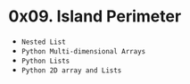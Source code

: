 # 0x09. Island Perimeter 
* `Nested List`
* `Python Multi-dimensional Arrays`
* `Python Lists`
* `Python 2D array and Lists`
